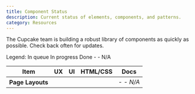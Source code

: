 ```yaml
---
title: Component Status
description: Current status of elements, components, and patterns.
category: Resources
---
```


The Cupcake team is building a robust library of components as quickly as possible. Check back often for updates. 

<span class="c-text-gray-7 c-text-bold"> Legend: </span>
<i class="c-text-gray-6 fal fa-star c-m-left-md"></i> In queue
<i class="c-text-warning fal fa-star-half c-m-left-md"></i> In progress
<i class="c-text-success fas fa-star c-m-left-md"></i> Done
<i class="c-text-success c-m-left-md">- -</i> N/A

<table class="c-table c-table-bordered">
  <thead>
    <tr>
      <th>Item</th>
      <th class="c-text-center">
        UX
      </th>
      <th class="c-text-center">
        UI
      </th>
      <th class="c-text-center">
        HTML/CSS
      </th>
      <th class="c-text-center">
        Docs
      </th>
    </tr>
  </thead>
  <tbody>
    <tr>
      <th class="c-text-lg">Page Layouts</th>
      <td><i class="c-text-gray-6 fal fa-2x fa-star"></i></td>
      <td><i class="c-text-warning fal fa-2x fa-star-half"></i></td>
      <td><i class="c-text-success fas fa-2x fa-star"></i></td>
      <td><i class="c-text-lg">- - N/A</i></td>
    </tr>
  </tbody>
</table>

